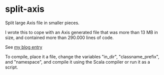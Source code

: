 split-axis
==========

Split large Axis file in smaller pieces. 

I wrote this to cope with an Axis generated file that was more than 13 MB in size, and contained more than 290.000 lines of code. 

See [my blog entry](http://www.gerd-riesselmann.net/scala/splitting-large-axis-generated-files-separate-classes)

To compile, place it a file, change the variables "in_dir", "classname_prefix", and "namespace", and compile it using the Scala compiler or run it as a script.


